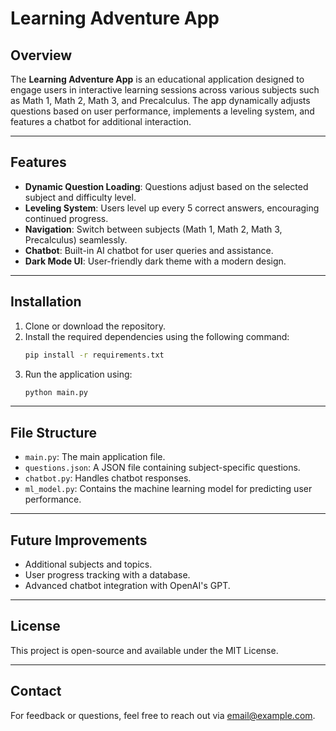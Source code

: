 
# Learning Adventure App

## Overview

The **Learning Adventure App** is an educational application designed to engage users in interactive learning sessions across various subjects such as Math 1, Math 2, Math 3, and Precalculus. The app dynamically adjusts questions based on user performance, implements a leveling system, and features a chatbot for additional interaction.

---

## Features

- **Dynamic Question Loading**: Questions adjust based on the selected subject and difficulty level.
- **Leveling System**: Users level up every 5 correct answers, encouraging continued progress.
- **Navigation**: Switch between subjects (Math 1, Math 2, Math 3, Precalculus) seamlessly.
- **Chatbot**: Built-in AI chatbot for user queries and assistance.
- **Dark Mode UI**: User-friendly dark theme with a modern design.

---

## Installation

1. Clone or download the repository.
2. Install the required dependencies using the following command:
   ```bash
   pip install -r requirements.txt
   ```
3. Run the application using:
   ```bash
   python main.py
   ```

---

## File Structure

- `main.py`: The main application file.
- `questions.json`: A JSON file containing subject-specific questions.
- `chatbot.py`: Handles chatbot responses.
- `ml_model.py`: Contains the machine learning model for predicting user performance.

---

## Future Improvements

- Additional subjects and topics.
- User progress tracking with a database.
- Advanced chatbot integration with OpenAI's GPT.

---

## License

This project is open-source and available under the MIT License.

---

## Contact

For feedback or questions, feel free to reach out via [email@example.com](mailto:email@example.com).
